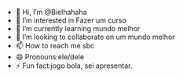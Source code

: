 - 👋 Hi, I’m @Bielhahaha
- 👀 I’m interested in Fazer um curso
- 🌱 I’m currently learning mundo melhor
- 💞️ I’m looking to collaborate on um mundo melhor
- 📫 How to reach me sbc
- 😄 Pronouns:ele/dele
- ⚡ Fun fact:jogo bola, sei apresentar.

<!---
Bielhahaha/Bielhahaha is a ✨ special ✨ repository because its `README.md` (this file) appears on your GitHub profile.
You can click the Preview link to take a look at your changes.
--->
